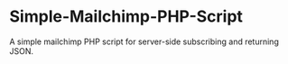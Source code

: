 Simple-Mailchimp-PHP-Script
===========================

A simple mailchimp PHP script for server-side subscribing and returning JSON.
